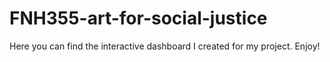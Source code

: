 # FNH355-art-for-social-justice
Here you can find the interactive dashboard I created for my project. Enjoy!
